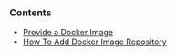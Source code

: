 ### Contents

*   [Provide a Docker Image](#image)
*   [How To Add Docker Image Repository](#add_docker_image_repo)


